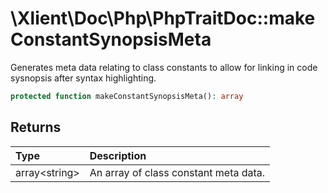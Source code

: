 # \\Xlient\\Doc\\Php\\PhpTraitDoc::makeConstantSynopsisMeta

Generates meta data relating to class constants to allow for linking in code sysnopsis after syntax highlighting.

```php
protected function makeConstantSynopsisMeta(): array
```

## Returns

| Type | Description |
| :--- | :--- |
| array\<string\> | An array of class constant meta data. |